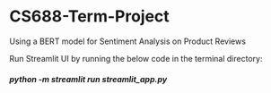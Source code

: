 # CS688-Term-Project
Using a BERT model for Sentiment Analysis on Product Reviews


Run Streamlit UI by running the below code in the terminal directory:
  ##### python -m streamlit run streamlit_app.py
